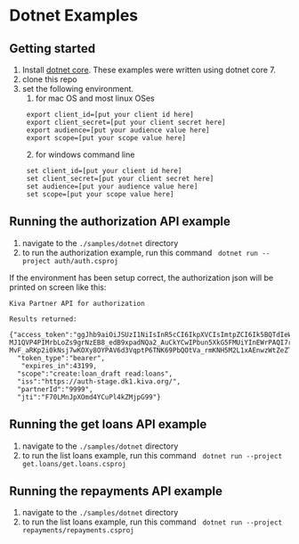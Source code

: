 # Dotnet Examples

## Getting started
1. Install [dotnet core](https://dotnet.microsoft.com/en-us/download).  These examples were written using dotnet core 7.
2. clone this repo
3. set the following environment.
   1. for mac OS and most linux OSes
   ```
    export client_id=[put your client id here]
    export client_secret=[put your client secret here]
    export audience=[put your audience value here]
    export scope=[put your scope value here]
   ```
   2. for windows command line
   ```
    set client_id=[put your client id here]
    set client_secret=[put your client secret here]
    set audience=[put your audience value here]
    set scope=[put your scope value here]
   ```

## Running the authorization API example   

1. navigate to the `./samples/dotnet` directory
2. to run the authorization example, run this command ` dotnet run --project auth/auth.csproj`

If the environment has been setup correct, the authorization json will be printed on screen like this:
```
Kiva Partner API for authorization

Results returned:
 {"access_token":"ggJhb9aiOiJSUzI1NiIsInR5cCI6IkpXVCIsImtpZCI6Ik5BQTdIeWlxIn0.xcJhdWQiOlsiaHR0cHM6Ly9wYXJ0bmVyLWFwaS1zdGFnZS5kazEua2l2YS5vcmciXSwic2NvcGUiOlsiY3JlYXRlOmxvYW5fZHJhZnQiLCJyZWFkOmxvYW5zIl0sImlzcyI6Imh0dHBzOi8vYXV0aC1zdGFnZS5kazEua2l2YS5vcmcvIiwicGFydG5lcklkIjoiNjMiLCJleHAiOjE2Njk3OTUzMzYsImp0aSI6Ikt6bkxNbkpwWE9tZDRZQ3VQbDRrWk1qcFg0OCIsImNsaWVudF9pZCI6Imd5a3E0ekxOR3BZQm0xMzR1OXlBNWFuRTJkbDM2WlBNaiJ9.m9UYEOr__VJvUFri_RWX9rsu6zD3ALizZZyqgsgav8yx9bCt1g8UzWayknRDc_NZogGhfdK1X7xTTCvK4ckQj2iWOvdgQvzg7r2jcX5a-MJ1QVP4PIMrbLoZs9grNzEB8_edB9xpadNQa2_AuCkYCwIPbun5XkG5FMUiYInEWrPAQI7rBytgVDQWL6gTJ93vWtnXQG8LDOBi5Nkp23YnxIvGptphdVrqMaL1ZrPwL3KvUAfym3gTWLjWlxzZ-MvF_aRKp2i0kNsj7wKOXy8OYPAV6d3VqptP6TNK69PbQOtVa_rmKNH5M2L1xAEnwzWtZeZTwZwry9H2ru8Ii61DnA",
  "token_type":"bearer",
   "expires_in":43199,
  "scope":"create:loan_draft read:loans",
  "iss":"https://auth-stage.dk1.kiva.org/",
  "partnerId":"9999",
  "jti":"F70LMnJpXOmd4YCuPl4kZMjpG99"}
```

## Running the get loans API example
1. navigate to the `./samples/dotnet` directory
2. to run the list loans example, run this command ` dotnet run --project get.loans/get.loans.csproj`

## Running the repayments API example
1. navigate to the `./samples/dotnet` directory
2. to run the list loans example, run this command ` dotnet run --project repayments/repayments.csproj`